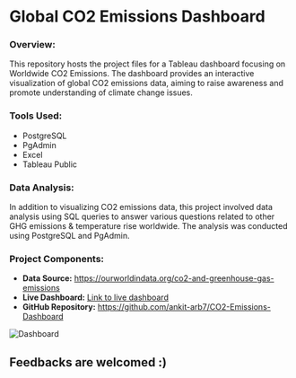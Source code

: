 # Global CO2 Emissions Dashboard

### Overview:

This repository hosts the project files for a Tableau dashboard focusing on Worldwide CO2 Emissions. The dashboard provides an interactive visualization of global CO2 emissions data, aiming to raise awareness and promote understanding of climate change issues.

### Tools Used:

- PostgreSQL
- PgAdmin
- Excel
- Tableau Public

### Data Analysis:

In addition to visualizing CO2 emissions data, this project involved data analysis using SQL queries to answer various questions related to other GHG emissions & temperature rise worldwide. The analysis was conducted using PostgreSQL and PgAdmin.

### Project Components:

- **Data Source:** https://ourworldindata.org/co2-and-greenhouse-gas-emissions
- **Live Dashboard:** [Link to live dashboard](https://public.tableau.com/views/GlobalCO2EmissionDashboard_17126066439380/FinalDashboard?:language=en-US&:sid=&:display_count=n&:origin=viz_share_link)
- **GitHub Repository:** https://github.com/ankit-arb7/CO2-Emissions-Dashboard

![Dashboard](https://github.com/ankit-arb7/CO2-Emissions-Dashboard/assets/166441028/ef8b6363-29ce-4754-bd87-d5ebb25cac92)

## Feedbacks are welcomed :)

